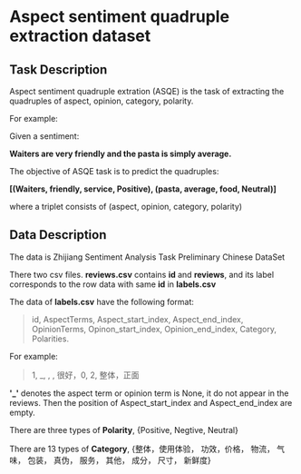 # Aspect sentiment quadruple extraction dataset
## Task Description
Aspect sentiment quadruple extration (ASQE) is the task of extracting the quadruples of aspect, opinion, category, polarity. 

For example:  

Given a sentiment:  

**Waiters are very friendly and the pasta is simply average.**  

The objective of ASQE task is to predict the quadruples: 

**[(Waiters, friendly, service, Positive), (pasta,  average, food, Neutral)]**  

where a triplet consists of (aspect, opinion, category, polarity)  

## Data Description

The data is Zhijiang Sentiment Analysis Task Preliminary Chinese DataSet

There two csv files. **reviews.csv**  contains **id** and **reviews**, and its label corresponds to the row data with same **id** in **labels.csv**

The data of **labels.csv** have the following format:  

> id, AspectTerms, Aspect_start_index, Aspect_end_index, OpinionTerms, Opinon_start_index, Opinion_end_index, Category, Polarities.

For example:

> 1, _, , , 很好，0, 2, 整体，正面

**'_'** denotes the aspect term or opinion term is None, it do not appear in the reviews. Then the position of Aspect_start_index and Aspect_end_index are empty.

There are three types of **Polarity**,  {Positive, Negtive, Neutral}

There are 13 types of **Category**,  {整体，使用体验， 功效，价格， 物流， 气味， 包装， 真伪， 服务， 其他， 成分， 尺寸， 新鲜度}




